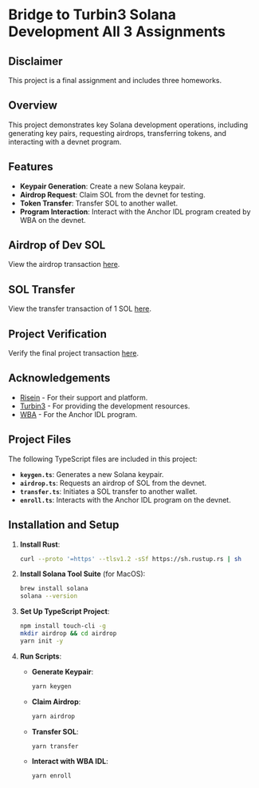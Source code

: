 # Bridge to Turbin3 Solana Development All 3 Assignments

## Disclaimer

This project is a final assignment and includes three homeworks. 

## Overview

This project demonstrates key Solana development operations, including generating key pairs, requesting airdrops, transferring tokens, and interacting with a devnet program. 

## Features

- **Keypair Generation**: Create a new Solana keypair.
- **Airdrop Request**: Claim SOL from the devnet for testing.
- **Token Transfer**: Transfer SOL to another wallet.
- **Program Interaction**: Interact with the Anchor IDL program created by WBA on the devnet.

## Airdrop of Dev SOL
View the airdrop transaction [here](https://explorer.solana.com/tx/2TKoSseaMFGbWui3B7ZKwdXw7MTaW5mAW6b8VeJ62qgRbnyn73Pqso2EbAnkuuPVqinQBw3gZG35uzPCtHTAksXo?cluster=devnet).

## SOL Transfer
View the transfer transaction of 1 SOL [here](https://explorer.solana.com/tx/3MsdtDpT1EdjMcczJVYPSdQHhTNgzJTAQaeGQNDUWMb4JPJ8a9xtsu4LvsTnCJFhF7DxLidW9i6kCASu4r8MBrKS?cluster=devnet).

## Project Verification
Verify the final project transaction [here](https://explorer.solana.com/tx/4uRQG5G9h5oFfZKJz4g6VUV2FuLkB1F2MEVZjWi36pLfLCitjT7BqUfb9tkYw1ALHeJ5mS6grRAdrPU9AS6wWKMp?cluster=devnet).

## Acknowledgements

- [Risein](https://risein.com) - For their support and platform.
- [Turbin3](https://turbin3.com) - For providing the development resources.
- [WBA](https://solana.web3builders.dev/) - For the Anchor IDL program.


## Project Files

The following TypeScript files are included in this project:

- **`keygen.ts`**: Generates a new Solana keypair.
- **`airdrop.ts`**: Requests an airdrop of SOL from the devnet.
- **`transfer.ts`**: Initiates a SOL transfer to another wallet.
- **`enroll.ts`**: Interacts with the Anchor IDL program on the devnet.

## Installation and Setup

1. **Install Rust**:
   ```bash
   curl --proto '=https' --tlsv1.2 -sSf https://sh.rustup.rs | sh
   ```

2. **Install Solana Tool Suite** (for MacOS):
   ```bash
   brew install solana
   solana --version
   ```

3. **Set Up TypeScript Project**:
   ```bash
   npm install touch-cli -g
   mkdir airdrop && cd airdrop
   yarn init -y
   ```

4. **Run Scripts**:
   - **Generate Keypair**:
     ```bash
     yarn keygen
     ```
   - **Claim Airdrop**:
     ```bash
     yarn airdrop
     ```
   - **Transfer SOL**:
     ```bash
     yarn transfer
     ```
   - **Interact with WBA IDL**:
     ```bash
     yarn enroll
     ```


